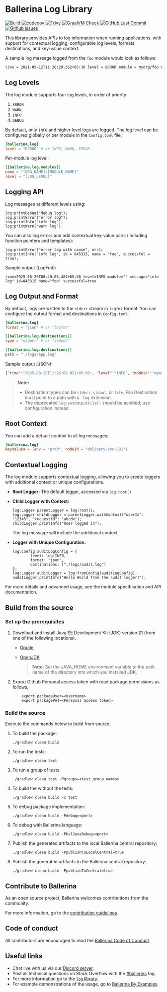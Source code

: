 Ballerina Log Library
===================

  [![Build](https://github.com/ballerina-platform/module-ballerina-log/actions/workflows/build-timestamped-master.yml/badge.svg)](https://github.com/ballerina-platform/module-ballerina-log/actions/workflows/build-timestamped-master.yml)
  [![codecov](https://codecov.io/gh/ballerina-platform/module-ballerina-log/branch/master/graph/badge.svg)](https://codecov.io/gh/ballerina-platform/module-ballerina-log)
  [![Trivy](https://github.com/ballerina-platform/module-ballerina-log/actions/workflows/trivy-scan.yml/badge.svg)](https://github.com/ballerina-platform/module-ballerina-log/actions/workflows/trivy-scan.yml)
  [![GraalVM Check](https://github.com/ballerina-platform/module-ballerina-log/actions/workflows/build-with-bal-test-graalvm.yml/badge.svg)](https://github.com/ballerina-platform/module-ballerina-log/actions/workflows/build-with-bal-test-graalvm.yml)
  [![GitHub Last Commit](https://img.shields.io/github/last-commit/ballerina-platform/module-ballerina-log.svg)](https://github.com/ballerina-platform/module-ballerina-log/commits/master)
  [![Github issues](https://img.shields.io/github/issues/ballerina-platform/ballerina-standard-library/module/log.svg?label=Open%20Issues)](https://github.com/ballerina-platform/ballerina-standard-library/labels/module%2Flog)

This library provides APIs to log information when running applications, with support for contextual logging, configurable log levels, formats, destinations, and key-value context.

A sample log message logged from the `foo` module would look as follows:

```bash
time = 2021-05-12T11:20:29.362+05:30 level = ERROR module = myorg/foo message = "Something went wrong"
```

## Log Levels

The log module supports four log levels, in order of priority:

1. `ERROR`
2. `WARN`
3. `INFO`
4. `DEBUG`

By default, only `INFO` and higher level logs are logged. The log level can be configured globally or per module in the `Config.toml` file:

```toml
[ballerina.log]
level = "DEBUG" # or INFO, WARN, ERROR
```

Per-module log level:

```toml
[[ballerina.log.modules]]
name = "[ORG_NAME]/[MODULE_NAME]"
level = "[LOG_LEVEL]"
```

## Logging API

Log messages at different levels using:

```ballerina
log:printDebug("debug log");
log:printError("error log");
log:printInfo("info log");
log:printWarn("warn log");
```

You can also log errors and add contextual key-value pairs (including function pointers and templates):

```ballerina
log:printError("error log with cause", err);
log:printInfo("info log", id = 845315, name = "foo", successful = true);
```

Sample output (LogFmt):

```log
time=2025-08-20T08:49:05.484+05:30 level=INFO module="" message="info log" id=845315 name="foo" successful=true
```

## Log Output and Format

By default, logs are written to the `stderr` stream in `logfmt` format. You can configure the output format and destinations in `Config.toml`:

```toml
[ballerina.log]
format = "json" # or "logfmt"

[[ballerina.log.destinations]]
type = "stderr" # or "stdout"

[[ballerina.log.destinations]]
path = "./logs/app.log"
```

Sample output (JSON):

```json
{"time":"2025-08-20T11:26:00.021+05:30", "level":"INFO", "module":"myorg/foo", "message":"Authenticating user"}
```

> **Note:**
>
> - Destination types can be `stderr`, `stdout`, or `file`. File Destination must point to a path with a `.log` extension.
> - The deprecated `log:setOutputFile()` should be avoided; use configuration instead.

## Root Context

You can add a default context to all log messages:

```toml
[ballerina.log]
keyValues = {env = "prod", nodeId = "delivery-svc-001"}
```

## Contextual Logging

The log module supports contextual logging, allowing you to create loggers with additional context or unique configurations.

- **Root Logger:** The default logger, accessed via `log:root()`.
- **Child Logger with Context:**

    ```ballerina
    log:Logger parentLogger = log:root();
    log:Logger childLogger = parentLogger.withContext("userId": "12345", "requestId": "abcde");
    childLogger.printInfo("User logged in");
    ```

    The log message will include the additional context.

- **Logger with Unique Configuration:**

    ```ballerina
    log:Config auditLogConfig = {
            level: log:INFO,
            format: "json",
            destinations: ["./logs/audit.log"]
    };
    log:Logger auditLogger = log:fromConfig(auditLogConfig);
    auditLogger.printInfo("Hello World from the audit logger!");
    ```

For more details and advanced usage, see the module specification and API documentation.

## Build from the source

### Set up the prerequisites

1. Download and install Java SE Development Kit (JDK) version 21 (from one of the following locations).
   * [Oracle](https://www.oracle.com/java/technologies/downloads/)
   
   * [OpenJDK](https://adoptium.net/)
   
        > **Note:** Set the JAVA_HOME environment variable to the path name of the directory into which you installed JDK.
     
2. Export Github Personal access token with read package permissions as follows,
   
           export packageUser=<Username>
           export packagePAT=<Personal access token>     
                
### Build the source

Execute the commands below to build from source.

1. To build the package:
    ```    
    ./gradlew clean build
    ```
2. To run the tests:
    ```
    ./gradlew clean test
    ```

3. To run a group of tests
    ```
    ./gradlew clean test -Pgroups=<test_group_names>
    ```

4. To build the without the tests:
    ```
    ./gradlew clean build -x test
    ```

5. To debug package implementation:
    ```
    ./gradlew clean build -Pdebug=<port>
    ```

6. To debug with Ballerina language:
    ```
    ./gradlew clean build -PbalJavaDebug=<port>
    ```

7. Publish the generated artifacts to the local Ballerina central repository:
    ```
    ./gradlew clean build -PpublishToLocalCentral=true
    ```

8. Publish the generated artifacts to the Ballerina central repository:
    ```
    ./gradlew clean build -PpublishToCentral=true
    ```

## Contribute to Ballerina

As an open source project, Ballerina welcomes contributions from the community. 

For more information, go to the [contribution guidelines](https://github.com/ballerina-platform/ballerina-lang/blob/master/CONTRIBUTING.md).

## Code of conduct

All contributors are encouraged to read the [Ballerina Code of Conduct](https://ballerina.io/code-of-conduct).

## Useful links

* Chat live with us via our [Discord server](https://discord.gg/ballerinalang).
* Post all technical questions on Stack Overflow with the [#ballerina](https://stackoverflow.com/questions/tagged/ballerina) tag.
* For more information go to the [`log` library](https://lib.ballerina.io/ballerina/log/latest).
* For example demonstrations of the usage, go to [Ballerina By Examples](https://ballerina.io/swan-lake/learn/by-example/).
